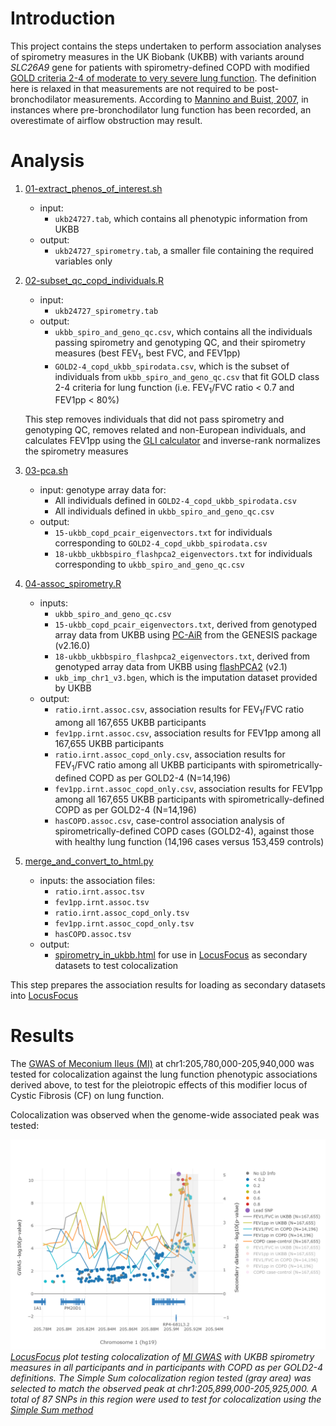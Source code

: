 # Introduction

This project contains the steps undertaken to perform association analyses of spirometry measures in the UK Biobank (UKBB) with variants around _SLC26A9_ gene for patients with spirometry-defined COPD with modified [GOLD criteria 2-4 of moderate to very severe lung function](https://pubmed.ncbi.nlm.nih.gov/17765526/). The definition here is relaxed in that measurements are not required to be post-bronchodilator measurements. According to [Mannino and Buist, 2007](https://pubmed.ncbi.nlm.nih.gov/17765526/), in instances where pre-bronchodilator lung function has been recorded, an overestimate of airflow obstruction may result.


# Analysis

  1. [01-extract_phenos_of_interest.sh](code/01-extract_phenos_of_interest.sh)  
      - input:  
          - `ukb24727.tab`, which contains all phenotypic information from UKBB        
      - output:  
          - `ukb24727_spirometry.tab`, a smaller file containing the required variables only  

  2. [02-subset_qc_copd_individuals.R](code/02-subset_qc_copd_individuals.R)  
      - input:  
          - `ukb24727_spirometry.tab`
      - output:  
          - `ukbb_spiro_and_geno_qc.csv`, which contains all the individuals passing spirometry and genotyping QC, and their spirometry measures (best FEV<sub>1</sub>, best FVC, and FEV1pp)
          - `GOLD2-4_copd_ukbb_spirodata.csv`, which is the subset of individuals from `ukbb_spiro_and_geno_qc.csv` that fit GOLD class 2-4 criteria for lung function (i.e. FEV<sub>1</sub>/FVC ratio &lt; 0.7 and FEV1pp &lt; 80&percnt;)  
          
      This step removes individuals that did not pass spirometry and genotyping QC, removes related and non-European individuals, and calculates FEV1pp using the [GLI calculator](http://gli-calculator.ersnet.org/index.html) and inverse-rank normalizes the spirometry measures  

  3. [03-pca.sh](code/03-pca.sh)  
      - input: genotype array data for:  
          - All individuals defined in `GOLD2-4_copd_ukbb_spirodata.csv`  
          - All individuals defined in `ukbb_spiro_and_geno_qc.csv`
      - output:  
          - `15-ukbb_copd_pcair_eigenvectors.txt` for individuals corresponding to `GOLD2-4_copd_ukbb_spirodata.csv`  
          - `18-ukbb_ukbbspiro_flashpca2_eigenvectors.txt` for individuals corresponding to `ukbb_spiro_and_geno_qc.csv`

  4. [04-assoc_spirometry.R](code/04-assoc_spirometry.R)
      - inputs:
          - `ukbb_spiro_and_geno_qc.csv`
          - `15-ukbb_copd_pcair_eigenvectors.txt`, derived from genotyped array data from UKBB using [PC-AiR](https://pubmed.ncbi.nlm.nih.gov/25810074/) from the GENESIS package (v2.16.0)
          - `18-ukbb_ukbbspiro_flashpca2_eigenvectors.txt`, derived from genotyped array data from UKBB using [flashPCA2](https://academic.oup.com/bioinformatics/article/33/17/2776/3798630) (v2.1)
          - `ukb_imp_chr1_v3.bgen`, which is the imputation dataset provided by UKBB
      - output:
          - `ratio.irnt.assoc.csv`, association results for FEV<sub>1</sub>/FVC ratio among all 167,655 UKBB participants
          - `fev1pp.irnt.assoc.csv`, association results for FEV1pp among all 167,655 UKBB participants
          - `ratio.irnt.assoc_copd_only.csv`, association results for FEV<sub>1</sub>/FVC ratio among all UKBB participants with spirometrically-defined COPD as per GOLD2-4 (N=14,196)
          - `fev1pp.irnt.assoc_copd_only.csv`, association results for FEV1pp among all 167,655 UKBB participants with spirometrically-defined COPD as per GOLD2-4 (N=14,196)
          - `hasCOPD.assoc.csv`, case-control association analysis of spirometrically-defined COPD cases (GOLD2-4), against those with healthy lung function (14,196 cases versus 153,459 controls)


  5. [merge_and_convert_to_html.py](locusfocus_prep/merge_and_convert_to_html.py)  
      - inputs: the association files:
          - `ratio.irnt.assoc.tsv`
          - `fev1pp.irnt.assoc.tsv`
          - `ratio.irnt.assoc_copd_only.tsv`
          - `fev1pp.irnt.assoc_copd_only.tsv`
          - `hasCOPD.assoc.tsv`
      - output:
          - [spirometry_in_ukbb.html](locusfocus_prep/spirometry_in_ukbb.html) for use in [LocusFocus](https://locusfocus.research.sickkids.ca) as secondary datasets to test colocalization  

This step prepares the association results for loading as secondary datasets into [LocusFocus](https://locusfocus.research.sickkids.ca)  



# Results  

The [GWAS of Meconium Ileus (MI)](https://journals.plos.org/plosgenetics/article?id=10.1371/journal.pgen.1008007) at chr1:205,780,000-205,940,000 was tested for colocalization against the lung function phenotypic associations derived above, to test for the pleiotropic effects of this modifier locus of Cystic Fibrosis (CF) on lung function.  

Colocalization was observed when the genome-wide associated peak was tested:  

![](products/locusfocus_results/peak_test_205899-205925kbp/colocalization_plot_SStest_205899-205925.png)
*[LocusFocus](https://locusfocus.research.sickkids.ca) plot testing colocalization of [MI GWAS](https://journals.plos.org/plosgenetics/article?id=10.1371/journal.pgen.1008007) with UKBB spirometry measures in all participants and in participants with COPD as per GOLD2-4 definitions. The Simple Sum colocalization region tested (gray area) was selected to match the observed peak at chr1:205,899,000-205,925,000. A total of 87 SNPs in this region were used to test for colocalization using the [Simple Sum method](https://www.biorxiv.org/content/biorxiv/early/2021/08/07/2021.08.06.455333.full.pdf)*

